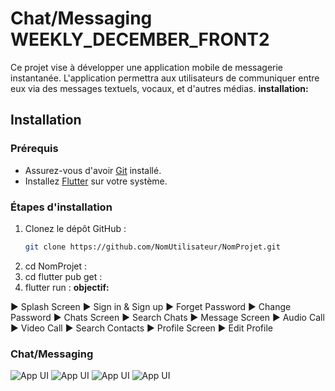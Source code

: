 # Chat/Messaging WEEKLY_DECEMBER_FRONT2

Ce projet vise à développer une application mobile de messagerie instantanée.
L'application permettra aux utilisateurs de communiquer entre eux via des messages textuels,
 vocaux, et d'autres médias.
**installation:**

## Installation

### Prérequis
- Assurez-vous d'avoir [Git](https://git-scm.com/) installé.
- Installez [Flutter](https://flutter.dev/docs/get-started/install) sur votre système.

### Étapes d'installation
1. Clonez le dépôt GitHub :
   ```sh
   git clone https://github.com/NomUtilisateur/NomProjet.git
2. cd NomProjet :
3. cd flutter pub get :
3. flutter run :
**objectif:**

► Splash Screen
► Sign in & Sign up
► Forget Password
► Change Password
► Chats Screen
► Search Chats
► Message Screen
► Audio Call
► Video Call
► Search Contacts
► Profile Screen
► Edit Profile

### Chat/Messaging

![App UI](/screen1.jpg)
![App UI](/screen2.jpg)
![App UI](/screen3.jpg)
![App UI](/screen4.jpg)
